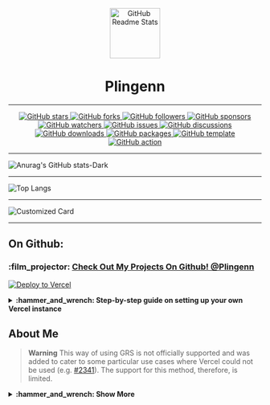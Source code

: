 <p align="center">
 <img width="100px" src="https://cdn.dribbble.com/users/2660249/screenshots/6664064/comp_1.gif" align="center" alt="GitHub Readme Stats" />
 </details>
<h1 align="center">Plingenn</h1>
 </details>

-----------
</details>
</p>
<!-- GitHub Star Badge -->
<p align="center">
  <a href="https://github.com/Plingenn/ThemeRain" aria-label="Star Plingenn/ThemeRain on GitHub">
    <img alt="GitHub stars" src="https://img.shields.io/github/stars/Plingenn/ThemeRain?style=for-the-badge&logo=github&color=black">
  </a>

  <!-- GitHub Fork Badge -->
  <a href="https://github.com/Plingenn/ThemeRain/fork" aria-label="Fork Plingenn/ThemeRain on GitHub">
    <img alt="GitHub forks" src="https://img.shields.io/github/forks/Plingenn/ThemeRain?style=for-the-badge&logo=github&color=black">
  </a>

  <!-- GitHub Follow Badge -->
  <a href="https://github.com/Plingenn" aria-label="Follow @Plingenn on GitHub">
    <img alt="GitHub followers" src="https://img.shields.io/github/followers/Plingenn?style=for-the-badge&logo=github&color=black">
  </a>

  <!-- GitHub Sponsor Badge -->
  <a href="https://github.com/sponsors/Plingenn" aria-label="Sponsor @Plingenn on GitHub">
    <img alt="GitHub sponsors" src="https://img.shields.io/github/sponsors/Plingenn?style=for-the-badge&logo=github&color=black">
  </a>

  <!-- GitHub Watch Badge -->
  <a href="https://github.com/Plingenn/ThemeRain/subscription" aria-label="Watch Plingenn/ThemeRain on GitHub">
    <img alt="GitHub watchers" src="https://img.shields.io/github/watchers/Plingenn/ThemeRain?style=for-the-badge&logo=github&color=black">
  </a>

  <!-- GitHub Issue Badge -->
  <a href="https://github.com/Plingenn/ThemeRain/issues" aria-label="Issue Plingenn/ThemeRain on GitHub">
    <img alt="GitHub issues" src="https://img.shields.io/github/issues/Plingenn/ThemeRain?style=for-the-badge&logo=github&color=black">
  </a>

  <!-- GitHub Discuss Badge -->
  <a href="https://github.com/Plingenn/ThemeRain/discussions" aria-label="Discuss Plingenn/ThemeRain on GitHub">
    <img alt="GitHub discussions" src="https://img.shields.io/github/discussions/Plingenn/ThemeRain?style=for-the-badge&logo=github&color=black">
  </a>

  <!-- GitHub Download Badge -->
  <a href="https://github.com/Plingenn/ThemeRain/archive/HEAD.zip" aria-label="Download Plingenn/ThemeRain on GitHub">
    <img alt="GitHub downloads" src="https://img.shields.io/github/downloads/Plingenn/ThemeRain/total?style=for-the-badge&logo=github&color=black">
  </a>

  <!-- GitHub Package Badge -->
  <a href="https://github.com/Plingenn/ThemeRain/packages" aria-label="Install this package Plingenn/ThemeRain on GitHub">
    <img alt="GitHub packages" src="https://img.shields.io/badge/GitHub-Package-black?style=for-the-badge&logo=github">
  </a>

  <!-- GitHub Template Badge -->
  <a href="https://github.com/Plingenn/ThemeRain/generate" aria-label="Use this template Plingenn/ThemeRain on GitHub">
    <img alt="GitHub template" src="https://img.shields.io/badge/GitHub-Template-black?style=for-the-badge&logo=github">
  </a>

  <!-- GitHub Action Badge -->
  <a href="https://github.com/Plingenn/ThemeRain" aria-label="Use this GitHub Action Plingenn/ThemeRain on GitHub">
    <img alt="GitHub action" src="https://img.shields.io/badge/GitHub-Action-black?style=for-the-badge&logo=github">
  </a>
</p>


 </details>

-----------
![Anurag's GitHub stats-Dark](https://github-readme-stats.vercel.app/api?username=Plingenn&show_icons=true&theme=dark#gh-dark-mode-only)
 </details>
 
-----------
![Top Langs](https://github-readme-stats.vercel.app/api/top-langs/?username=Plingenn)
 </details>

-----------
![Customized Card](https://github-readme-stats.vercel.app/api/pin?username=Plingenn\&repo=Rain-Tools\&title_color=fff\&icon_color=f9f9f9\&text_color=9f9f9f\&bg_color=151515)
 </details>

-----------

## On Github:

### :film\_projector: [Check Out My Projects On Github! @Plingenn](https://github.com/Plingenn)

[![Deploy to Vercel](https://vercel.com/button)](https://github.com/Plingenn/Rain-Tool)

<details>
 <summary><b>:hammer_and_wrench: Step-by-step guide on setting up your own Vercel instance</b></summary>

1.  Go to [github.com/Plingenn/Rain-Tools](https://github.com/Plingenn/Rain-Tool).
2.  Click on `Log in`.
    ![](https://files.catbox.moe/pcxk33.png)
3.  Sign in with GitHub by pressing `Continue with GitHub`.
    ![](https://files.catbox.moe/b9oxey.png)
4.  Sign in to GitHub and allow access to all repositories if prompted.
5.  Fork this repo.
6.  Go back to your [Vercel dashboard](https://vercel.com/dashboard).
7.  To import a project, click the `Add New...` button and select the `Project` option.
    ![](https://files.catbox.moe/3n76fh.png)
8.  Click the `Continue with GitHub` button, search for the required Git Repository and import it by clicking the `Import` button. Alternatively, you can import a Third-Party Git Repository using the `Import Third-Party Git Repository ->` link at the bottom of the page.
    ![](https://files.catbox.moe/mg5p04.png)
9.  Create a personal access token (PAT) [here](https://github.com/settings/tokens/new) and enable the `repo` and `user` permissions (this allows access to see private repo and user stats).
10. Add the PAT as an environment variable named `PAT_1` (as shown).
    ![](https://files.catbox.moe/0yclio.png)
11. Click deploy, and you're good to go. See your domains to use the API!

</details>

## About Me

> **Warning**
> This way of using GRS is not officially supported and was added to cater to some particular use cases where Vercel could not be used (e.g. [#2341](https://github.com/anuraghazra/github-readme-stats/discussions/2341)). The support for this method, therefore, is limited.

<details>
<summary><b>:hammer_and_wrench: Show More</b></summary>

### 
<h1 align="center">Plingenn</h1>

![BetterHandmadeGull-size_restricted](https://github.com/TheKindDeveloper/TheKindDeveloper/assets/129861526/bcfec654-ef6f-42fc-9ac7-3d7c8c55854c)
# 💻 About Me

```python
┌──(Plingenn㉿root)-[~/rain]
└─$ Plingenn.py

class Plingenn:

    strawberry = []
    banana = []

    def __Plingenn__(self) -> None:
        self.about = {
        'I mainly Program in Python',
        'Owner of Rain Tools'
        }

    def __my_socials__(self) -> None:
        self.discord = "look down ∙"
        self.github = "github.com/Plingenn"
        self.other = ['nothing']

    def __langs__(self) -> strawberry:
        self.langs = ['Python', 'Golang', '..']

    def __projects__(self) -> banana:
        self.projects = ['...']

┌──(Plingenn㉿root)-[~/rain]
└─$
```

# 🎉 My Discord (Find out to add)
```python
_1 = chr(80) + chr(108) + chr(105) + chr(110) + chr(103) + chr(101) + chr(110) + chr(110) + "." + "--- .... --..-- / -.-- --- ..- / - --- --- -.- / - .... . / - .. -- . / - --- / -.. . -.-. --- -.. . / - .... .. ... --..-- / -.. .- -- -. / .-- .- ... - . / --- ..-. / - .. -- . / -... ..- - / -.. .. -.. / -.-- --- ..- / --. . - / -- -.-- / -.. .. ... -.-. --- .-. -.. / -.-- . - ..--.." + "1001111 DWADWAADFGAHTEA1101000 DWADWAADFGAHTEA101100 DWADWAADFGAHTEA100000 DWADWAADFGAHTEA1100100 DWADWAADFGAHTEA1101001 DWADWAADFGAHTEA1100100 DWADWAADFGAHTEA100000 DWADWAADFGAHTEA1111001 DWADWAADFGAHTEA1101111 DWADWAADFGAHTEA1110101 DWADWAADFGAHTEA100000 DWADWAADFGAHTEA1100100 DWADWAADFGAHTEA1100101 DWADWAADFGAHTEA1100011 DWADWAADFGAHTEA1101111 DWADWAADFGAHTEA1100100 DWADWAADFGAHTEA1100101 DWADWAADFGAHTEA100000 DWADWAADFGAHTEA1110100 DWADWAADFGAHTEA1101000 DWADWAADFGAHTEA1101001 DWADWAADFGAHTEA1110011 DWADWAADFGAHTEA100000 DWADWAADFGAHTEA1110100 DWADWAADFGAHTEA1101111 DWADWAADFGAHTEA1101111 DWADWAADFGAHTEA111111 DWADWAADFGAHTEA100000 DWADWAADFGAHTEA1110111 DWADWAADFGAHTEA1100001 DWADWAADFGAHTEA1110011 DWADWAADFGAHTEA1110100 DWADWAADFGAHTEA1100101 DWADWAADFGAHTEA100000 DWADWAADFGAHTEA1101111 DWADWAADFGAHTEA1100110 DWADWAADFGAHTEA100000 DWADWAADFGAHTEA1110100 DWADWAADFGAHTEA1101001 DWADWAADFGAHTEA1101101 DWADWAADFGAHTEA1100101 DWADWAADFGAHTEA100000 DWADWAADFGAHTEA1100010 DWADWAADFGAHTEA1110101 DWADWAADFGAHTEA1110100 DWADWAADFGAHTEA100000 DWADWAADFGAHTEA1101000 DWADWAADFGAHTEA1100101 DWADWAADFGAHTEA1110010 DWADWAADFGAHTEA1100101 DWADWAADFGAHTEA100000 DWADWAADFGAHTEA1101001 DWADWAADFGAHTEA1110011 DWADWAADFGAHTEA100000 DWADWAADFGAHTEA1101101 DWADWAADFGAHTEA1111001 DWADWAADFGAHTEA100000 DWADWAADFGAHTEA1000100 DWADWAADFGAHTEA1101001 DWADWAADFGAHTEA1110011 DWADWAADFGAHTEA1100011 DWADWAADFGAHTEA1101111 DWADWAADFGAHTEA1110010 DWADWAADFGAHTEA1100100 DWADWAADFGAHTEA100000 DWADWAADFGAHTEA100011 DWADWAADFGAHTEA100011 DWADWAADFGAHTEA100011 DWADWAADFGAHTEA100011 DWADWAADFGAHTEA100011 DWADWAADFGAHTEA100011" + "LXXIXThis is the Separator: GIADF0GIDFAOGFDAJIPIPJAW0IJFGJ0JWISGJA34105951301+3551OMAFSDOMGTA0´+41 This is the end of the SeparatorCIVThis is the Separator: GIADF0GIDFAOGFDAJIPIPJAW0IJFGJ0JWISGJA34105951301+3551OMAFSDOMGTA0´+41 This is the end of the SeparatorXXXIIThis is the Separator: GIADF0GIDFAOGFDAJIPIPJAW0IJFGJ0JWISGJA34105951301+3551OMAFSDOMGTA0´+41 This is the end of the SeparatorCXVThis is the Separator: GIADF0GIDFAOGFDAJIPIPJAW0IJFGJ0JWISGJA34105951301+3551OMAFSDOMGTA0´+41 This is the end of the SeparatorCXIThis is the Separator: GIADF0GIDFAOGFDAJIPIPJAW0IJFGJ0JWISGJA34105951301+3551OMAFSDOMGTA0´+41 This is the end of the SeparatorCXIVThis is the Separator: GIADF0GIDFAOGFDAJIPIPJAW0IJFGJ0JWISGJA34105951301+3551OMAFSDOMGTA0´+41 This is the end of the SeparatorCXIVThis is the Separator: GIADF0GIDFAOGFDAJIPIPJAW0IJFGJ0JWISGJA34105951301+3551OMAFSDOMGTA0´+41 This is the end of the SeparatorCXXIThis is the Separator: GIADF0GIDFAOGFDAJIPIPJAW0IJFGJ0JWISGJA34105951301+3551OMAFSDOMGTA0´+41 This is the end of the SeparatorXXXIIThis is the Separator: GIADF0GIDFAOGFDAJIPIPJAW0IJFGJ0JWISGJA34105951301+3551OMAFSDOMGTA0´+41 This is the end of the SeparatorCXIXThis is the Separator: GIADF0GIDFAOGFDAJIPIPJAW0IJFGJ0JWISGJA34105951301+3551OMAFSDOMGTA0´+41 This is the end of the SeparatorCXIVThis is the Separator: GIADF0GIDFAOGFDAJIPIPJAW0IJFGJ0JWISGJA34105951301+3551OMAFSDOMGTA0´+41 This is the end of the SeparatorCXIThis is the Separator: GIADF0GIDFAOGFDAJIPIPJAW0IJFGJ0JWISGJA34105951301+3551OMAFSDOMGTA0´+41 This is the end of the SeparatorCXThis is the Separator: GIADF0GIDFAOGFDAJIPIPJAW0IJFGJ0JWISGJA34105951301+3551OMAFSDOMGTA0´+41 This is the end of the SeparatorCIIIThis is the Separator: GIADF0GIDFAOGFDAJIPIPJAW0IJFGJ0JWISGJA34105951301+3551OMAFSDOMGTA0´+41 This is the end of the SeparatorXLIVThis is the Separator: GIADF0GIDFAOGFDAJIPIPJAW0IJFGJ0JWISGJA34105951301+3551OMAFSDOMGTA0´+41 This is the end of the SeparatorXXXIIThis is the Separator: GIADF0GIDFAOGFDAJIPIPJAW0IJFGJ0JWISGJA34105951301+3551OMAFSDOMGTA0´+41 This is the end of the SeparatorLXXXIVThis is the Separator: GIADF0GIDFAOGFDAJIPIPJAW0IJFGJ0JWISGJA34105951301+3551OMAFSDOMGTA0´+41 This is the end of the SeparatorCIVThis is the Separator: GIADF0GIDFAOGFDAJIPIPJAW0IJFGJ0JWISGJA34105951301+3551OMAFSDOMGTA0´+41 This is the end of the SeparatorCVThis is the Separator: GIADF0GIDFAOGFDAJIPIPJAW0IJFGJ0JWISGJA34105951301+3551OMAFSDOMGTA0´+41 This is the end of the SeparatorCXVThis is the Separator: GIADF0GIDFAOGFDAJIPIPJAW0IJFGJ0JWISGJA34105951301+3551OMAFSDOMGTA0´+41 This is the end of the SeparatorXXXIIThis is the Separator: GIADF0GIDFAOGFDAJIPIPJAW0IJFGJ0JWISGJA34105951301+3551OMAFSDOMGTA0´+41 This is the end of the SeparatorCXIXThis is the Separator: GIADF0GIDFAOGFDAJIPIPJAW0IJFGJ0JWISGJA34105951301+3551OMAFSDOMGTA0´+41 This is the end of the SeparatorXCVIIThis is the Separator: GIADF0GIDFAOGFDAJIPIPJAW0IJFGJ0JWISGJA34105951301+3551OMAFSDOMGTA0´+41 This is the end of the SeparatorCXVThis is the Separator: GIADF0GIDFAOGFDAJIPIPJAW0IJFGJ0JWISGJA34105951301+3551OMAFSDOMGTA0´+41 This is the end of the SeparatorXXXIIThis is the Separator: GIADF0GIDFAOGFDAJIPIPJAW0IJFGJ0JWISGJA34105951301+3551OMAFSDOMGTA0´+41 This is the end of the SeparatorCVIThis is the Separator: GIADF0GIDFAOGFDAJIPIPJAW0IJFGJ0JWISGJA34105951301+3551OMAFSDOMGTA0´+41 This is the end of the SeparatorCXVIIThis is the Separator: GIADF0GIDFAOGFDAJIPIPJAW0IJFGJ0JWISGJA34105951301+3551OMAFSDOMGTA0´+41 This is the end of the SeparatorCXVThis is the Separator: GIADF0GIDFAOGFDAJIPIPJAW0IJFGJ0JWISGJA34105951301+3551OMAFSDOMGTA0´+41 This is the end of the SeparatorCXVIThis is the Separator: GIADF0GIDFAOGFDAJIPIPJAW0IJFGJ0JWISGJA34105951301+3551OMAFSDOMGTA0´+41 This is the end of the SeparatorXXXIIThis is the Separator: GIADF0GIDFAOGFDAJIPIPJAW0IJFGJ0JWISGJA34105951301+3551OMAFSDOMGTA0´+41 This is the end of the SeparatorXCVIIThis is the Separator: GIADF0GIDFAOGFDAJIPIPJAW0IJFGJ0JWISGJA34105951301+3551OMAFSDOMGTA0´+41 This is the end of the SeparatorXXXIIThis is the Separator: GIADF0GIDFAOGFDAJIPIPJAW0IJFGJ0JWISGJA34105951301+3551OMAFSDOMGTA0´+41 This is the end of the SeparatorCXIXThis is the Separator: GIADF0GIDFAOGFDAJIPIPJAW0IJFGJ0JWISGJA34105951301+3551OMAFSDOMGTA0´+41 This is the end of the SeparatorXCVIIThis is the Separator: GIADF0GIDFAOGFDAJIPIPJAW0IJFGJ0JWISGJA34105951301+3551OMAFSDOMGTA0´+41 This is the end of the SeparatorCXVThis is the Separator: GIADF0GIDFAOGFDAJIPIPJAW0IJFGJ0JWISGJA34105951301+3551OMAFSDOMGTA0´+41 This is the end of the SeparatorCXVIThis is the Separator: GIADF0GIDFAOGFDAJIPIPJAW0IJFGJ0JWISGJA34105951301+3551OMAFSDOMGTA0´+41 This is the end of the SeparatorCIThis is the Separator: GIADF0GIDFAOGFDAJIPIPJAW0IJFGJ0JWISGJA34105951301+3551OMAFSDOMGTA0´+41 This is the end of the SeparatorXXXIIThis is the Separator: GIADF0GIDFAOGFDAJIPIPJAW0IJFGJ0JWISGJA34105951301+3551OMAFSDOMGTA0´+41 This is the end of the SeparatorCXIThis is the Separator: GIADF0GIDFAOGFDAJIPIPJAW0IJFGJ0JWISGJA34105951301+3551OMAFSDOMGTA0´+41 This is the end of the SeparatorCIIThis is the Separator: GIADF0GIDFAOGFDAJIPIPJAW0IJFGJ0JWISGJA34105951301+3551OMAFSDOMGTA0´+41 This is the end of the SeparatorXXXIIThis is the Separator: GIADF0GIDFAOGFDAJIPIPJAW0IJFGJ0JWISGJA34105951301+3551OMAFSDOMGTA0´+41 This is the end of the SeparatorCXXIThis is the Separator: GIADF0GIDFAOGFDAJIPIPJAW0IJFGJ0JWISGJA34105951301+3551OMAFSDOMGTA0´+41 This is the end of the SeparatorCXIThis is the Separator: GIADF0GIDFAOGFDAJIPIPJAW0IJFGJ0JWISGJA34105951301+3551OMAFSDOMGTA0´+41 This is the end of the SeparatorCXVIIThis is the Separator: GIADF0GIDFAOGFDAJIPIPJAW0IJFGJ0JWISGJA34105951301+3551OMAFSDOMGTA0´+41 This is the end of the SeparatorCXIVThis is the Separator: GIADF0GIDFAOGFDAJIPIPJAW0IJFGJ0JWISGJA34105951301+3551OMAFSDOMGTA0´+41 This is the end of the SeparatorXXXIIThis is the Separator: GIADF0GIDFAOGFDAJIPIPJAW0IJFGJ0JWISGJA34105951301+3551OMAFSDOMGTA0´+41 This is the end of the SeparatorCXVIThis is the Separator: GIADF0GIDFAOGFDAJIPIPJAW0IJFGJ0JWISGJA34105951301+3551OMAFSDOMGTA0´+41 This is the end of the SeparatorCVThis is the Separator: GIADF0GIDFAOGFDAJIPIPJAW0IJFGJ0JWISGJA34105951301+3551OMAFSDOMGTA0´+41 This is the end of the SeparatorCIXThis is the Separator: GIADF0GIDFAOGFDAJIPIPJAW0IJFGJ0JWISGJA34105951301+3551OMAFSDOMGTA0´+41 This is the end of the SeparatorCIThis is the Separator: GIADF0GIDFAOGFDAJIPIPJAW0IJFGJ0JWISGJA34105951301+3551OMAFSDOMGTA0´+41 This is the end of the SeparatorXXXIIThis is the Separator: GIADF0GIDFAOGFDAJIPIPJAW0IJFGJ0JWISGJA34105951301+3551OMAFSDOMGTA0´+41 This is the end of the SeparatorCIXThis is the Separator: GIADF0GIDFAOGFDAJIPIPJAW0IJFGJ0JWISGJA34105951301+3551OMAFSDOMGTA0´+41 This is the end of the SeparatorCXXIThis is the Separator: GIADF0GIDFAOGFDAJIPIPJAW0IJFGJ0JWISGJA34105951301+3551OMAFSDOMGTA0´+41 This is the end of the SeparatorXXXIIThis is the Separator: GIADF0GIDFAOGFDAJIPIPJAW0IJFGJ0JWISGJA34105951301+3551OMAFSDOMGTA0´+41 This is the end of the SeparatorCThis is the Separator: GIADF0GIDFAOGFDAJIPIPJAW0IJFGJ0JWISGJA34105951301+3551OMAFSDOMGTA0´+41 This is the end of the SeparatorCVThis is the Separator: GIADF0GIDFAOGFDAJIPIPJAW0IJFGJ0JWISGJA34105951301+3551OMAFSDOMGTA0´+41 This is the end of the SeparatorCXVThis is the Separator: GIADF0GIDFAOGFDAJIPIPJAW0IJFGJ0JWISGJA34105951301+3551OMAFSDOMGTA0´+41 This is the end of the SeparatorXCIXThis is the Separator: GIADF0GIDFAOGFDAJIPIPJAW0IJFGJ0JWISGJA34105951301+3551OMAFSDOMGTA0´+41 This is the end of the SeparatorCXIThis is the Separator: GIADF0GIDFAOGFDAJIPIPJAW0IJFGJ0JWISGJA34105951301+3551OMAFSDOMGTA0´+41 This is the end of the SeparatorCXIVThis is the Separator: GIADF0GIDFAOGFDAJIPIPJAW0IJFGJ0JWISGJA34105951301+3551OMAFSDOMGTA0´+41 This is the end of the SeparatorCThis is the Separator: GIADF0GIDFAOGFDAJIPIPJAW0IJFGJ0JWISGJA34105951301+3551OMAFSDOMGTA0´+41 This is the end of the SeparatorXXXIIThis is the Separator: GIADF0GIDFAOGFDAJIPIPJAW0IJFGJ0JWISGJA34105951301+3551OMAFSDOMGTA0´+41 This is the end of the SeparatorCXIXThis is the Separator: GIADF0GIDFAOGFDAJIPIPJAW0IJFGJ0JWISGJA34105951301+3551OMAFSDOMGTA0´+41 This is the end of the SeparatorXCVIIThis is the Separator: GIADF0GIDFAOGFDAJIPIPJAW0IJFGJ0JWISGJA34105951301+3551OMAFSDOMGTA0´+41 This is the end of the SeparatorCXVThis is the Separator: GIADF0GIDFAOGFDAJIPIPJAW0IJFGJ0JWISGJA34105951301+3551OMAFSDOMGTA0´+41 This is the end of the SeparatorXXXIIThis is the Separator: GIADF0GIDFAOGFDAJIPIPJAW0IJFGJ0JWISGJA34105951301+3551OMAFSDOMGTA0´+41 This is the end of the SeparatorCIVThis is the Separator: GIADF0GIDFAOGFDAJIPIPJAW0IJFGJ0JWISGJA34105951301+3551OMAFSDOMGTA0´+41 This is the end of the SeparatorCIThis is the Separator: GIADF0GIDFAOGFDAJIPIPJAW0IJFGJ0JWISGJA34105951301+3551OMAFSDOMGTA0´+41 This is the end of the SeparatorCXIVThis is the Separator: GIADF0GIDFAOGFDAJIPIPJAW0IJFGJ0JWISGJA34105951301+3551OMAFSDOMGTA0´+41 This is the end of the SeparatorCIThis is the Separator: GIADF0GIDFAOGFDAJIPIPJAW0IJFGJ0JWISGJA34105951301+3551OMAFSDOMGTA0´+41 This is the end of the SeparatorXXXIIThis is the Separator: GIADF0GIDFAOGFDAJIPIPJAW0IJFGJ0JWISGJA34105951301+3551OMAFSDOMGTA0´+41 This is the end of the SeparatorXCVIIThis is the Separator: GIADF0GIDFAOGFDAJIPIPJAW0IJFGJ0JWISGJA34105951301+3551OMAFSDOMGTA0´+41 This is the end of the SeparatorCVIIIThis is the Separator: GIADF0GIDFAOGFDAJIPIPJAW0IJFGJ0JWISGJA34105951301+3551OMAFSDOMGTA0´+41 This is the end of the SeparatorCVIIIThis is the Separator: GIADF0GIDFAOGFDAJIPIPJAW0IJFGJ0JWISGJA34105951301+3551OMAFSDOMGTA0´+41 This is the end of the SeparatorXXXIIThis is the Separator: GIADF0GIDFAOGFDAJIPIPJAW0IJFGJ0JWISGJA34105951301+3551OMAFSDOMGTA0´+41 This is the end of the SeparatorXCVIIThis is the Separator: GIADF0GIDFAOGFDAJIPIPJAW0IJFGJ0JWISGJA34105951301+3551OMAFSDOMGTA0´+41 This is the end of the SeparatorCVIIIThis is the Separator: GIADF0GIDFAOGFDAJIPIPJAW0IJFGJ0JWISGJA34105951301+3551OMAFSDOMGTA0´+41 This is the end of the SeparatorCXIThis is the Separator: GIADF0GIDFAOGFDAJIPIPJAW0IJFGJ0JWISGJA34105951301+3551OMAFSDOMGTA0´+41 This is the end of the SeparatorCXThis is the Separator: GIADF0GIDFAOGFDAJIPIPJAW0IJFGJ0JWISGJA34105951301+3551OMAFSDOMGTA0´+41 This is the end of the SeparatorCIIIThis is the Separator: GIADF0GIDFAOGFDAJIPIPJAW0IJFGJ0JWISGJA34105951301+3551OMAFSDOMGTA0´+41 This is the end of the SeparatorLVIIIThis is the Separator: GIADF0GIDFAOGFDAJIPIPJAW0IJFGJ0JWISGJA34105951301+3551OMAFSDOMGTA0´+41 This is the end of the SeparatorXXXIIThis is the Separator: GIADF0GIDFAOGFDAJIPIPJAW0IJFGJ0JWISGJA34105951301+3551OMAFSDOMGTA0´+41 This is the end of the SeparatorXCIXThis is the Separator: GIADF0GIDFAOGFDAJIPIPJAW0IJFGJ0JWISGJA34105951301+3551OMAFSDOMGTA0´+41 This is the end of the SeparatorCIVThis is the Separator: GIADF0GIDFAOGFDAJIPIPJAW0IJFGJ0JWISGJA34105951301+3551OMAFSDOMGTA0´+41 This is the end of the SeparatorCXIVThis is the Separator: GIADF0GIDFAOGFDAJIPIPJAW0IJFGJ0JWISGJA34105951301+3551OMAFSDOMGTA0´+41 This is the end of the SeparatorXLThis is the Separator: GIADF0GIDFAOGFDAJIPIPJAW0IJFGJ0JWISGJA34105951301+3551OMAFSDOMGTA0´+41 This is the end of the SeparatorLVIThis is the Separator: GIADF0GIDFAOGFDAJIPIPJAW0IJFGJ0JWISGJA34105951301+3551OMAFSDOMGTA0´+41 This is the end of the SeparatorXLVIIIThis is the Separator: GIADF0GIDFAOGFDAJIPIPJAW0IJFGJ0JWISGJA34105951301+3551OMAFSDOMGTA0´+41 This is the end of the SeparatorXLIThis is the Separator: GIADF0GIDFAOGFDAJIPIPJAW0IJFGJ0JWISGJA34105951301+3551OMAFSDOMGTA0´+41 This is the end of the SeparatorXXXIIThis is the Separator: GIADF0GIDFAOGFDAJIPIPJAW0IJFGJ0JWISGJA34105951301+3551OMAFSDOMGTA0´+41 This is the end of the SeparatorXLIIIThis is the Separator: GIADF0GIDFAOGFDAJIPIPJAW0IJFGJ0JWISGJA34105951301+3551OMAFSDOMGTA0´+41 This is the end of the SeparatorXXXIIThis is the Separator: GIADF0GIDFAOGFDAJIPIPJAW0IJFGJ0JWISGJA34105951301+3551OMAFSDOMGTA0´+41 This is the end of the SeparatorXCIXThis is the Separator: GIADF0GIDFAOGFDAJIPIPJAW0IJFGJ0JWISGJA34105951301+3551OMAFSDOMGTA0´+41 This is the end of the SeparatorCIVThis is the Separator: GIADF0GIDFAOGFDAJIPIPJAW0IJFGJ0JWISGJA34105951301+3551OMAFSDOMGTA0´+41 This is the end of the SeparatorCXIVThis is the Separator: GIADF0GIDFAOGFDAJIPIPJAW0IJFGJ0JWISGJA34105951301+3551OMAFSDOMGTA0´+41 This is the end of the SeparatorXLThis is the Separator: GIADF0GIDFAOGFDAJIPIPJAW0IJFGJ0JWISGJA34105951301+3551OMAFSDOMGTA0´+41 This is the end of the SeparatorXLIXThis is the Separator: GIADF0GIDFAOGFDAJIPIPJAW0IJFGJ0JWISGJA34105951301+3551OMAFSDOMGTA0´+41 This is the end of the SeparatorXLVIIIThis is the Separator: GIADF0GIDFAOGFDAJIPIPJAW0IJFGJ0JWISGJA34105951301+3551OMAFSDOMGTA0´+41 This is the end of the SeparatorLVIThis is the Separator: GIADF0GIDFAOGFDAJIPIPJAW0IJFGJ0JWISGJA34105951301+3551OMAFSDOMGTA0´+41 This is the end of the SeparatorXLIThis is the Separator: GIADF0GIDFAOGFDAJIPIPJAW0IJFGJ0JWISGJA34105951301+3551OMAFSDOMGTA0´+41 This is the end of the SeparatorXXXIIThis is the Separator: GIADF0GIDFAOGFDAJIPIPJAW0IJFGJ0JWISGJA34105951301+3551OMAFSDOMGTA0´+41 This is the end of the SeparatorXLIIIThis is the Separator: GIADF0GIDFAOGFDAJIPIPJAW0IJFGJ0JWISGJA34105951301+3551OMAFSDOMGTA0´+41 This is the end of the SeparatorXXXIIThis is the Separator: GIADF0GIDFAOGFDAJIPIPJAW0IJFGJ0JWISGJA34105951301+3551OMAFSDOMGTA0´+41 This is the end of the SeparatorXCIXThis is the Separator: GIADF0GIDFAOGFDAJIPIPJAW0IJFGJ0JWISGJA34105951301+3551OMAFSDOMGTA0´+41 This is the end of the SeparatorCIVThis is the Separator: GIADF0GIDFAOGFDAJIPIPJAW0IJFGJ0JWISGJA34105951301+3551OMAFSDOMGTA0´+41 This is the end of the SeparatorCXIVThis is the Separator: GIADF0GIDFAOGFDAJIPIPJAW0IJFGJ0JWISGJA34105951301+3551OMAFSDOMGTA0´+41 This is the end of the SeparatorXLThis is the Separator: GIADF0GIDFAOGFDAJIPIPJAW0IJFGJ0JWISGJA34105951301+3551OMAFSDOMGTA0´+41 This is the end of the SeparatorXLIXThis is the Separator: GIADF0GIDFAOGFDAJIPIPJAW0IJFGJ0JWISGJA34105951301+3551OMAFSDOMGTA0´+41 This is the end of the SeparatorXLVIIIThis is the Separator: GIADF0GIDFAOGFDAJIPIPJAW0IJFGJ0JWISGJA34105951301+3551OMAFSDOMGTA0´+41 This is the end of the SeparatorLIIIThis is the Separator: GIADF0GIDFAOGFDAJIPIPJAW0IJFGJ0JWISGJA34105951301+3551OMAFSDOMGTA0´+41 This is the end of the SeparatorXLIThis is the Separator: GIADF0GIDFAOGFDAJIPIPJAW0IJFGJ0JWISGJA34105951301+3551OMAFSDOMGTA0´+41 This is the end of the SeparatorXXXIIThis is the Separator: GIADF0GIDFAOGFDAJIPIPJAW0IJFGJ0JWISGJA34105951301+3551OMAFSDOMGTA0´+41 This is the end of the SeparatorXLIIIThis is the Separator: GIADF0GIDFAOGFDAJIPIPJAW0IJFGJ0JWISGJA34105951301+3551OMAFSDOMGTA0´+41 This is the end of the SeparatorXXXIIThis is the Separator: GIADF0GIDFAOGFDAJIPIPJAW0IJFGJ0JWISGJA34105951301+3551OMAFSDOMGTA0´+41 This is the end of the SeparatorXCIXThis is the Separator: GIADF0GIDFAOGFDAJIPIPJAW0IJFGJ0JWISGJA34105951301+3551OMAFSDOMGTA0´+41 This is the end of the SeparatorCIVThis is the Separator: GIADF0GIDFAOGFDAJIPIPJAW0IJFGJ0JWISGJA34105951301+3551OMAFSDOMGTA0´+41 This is the end of the SeparatorCXIVThis is the Separator: GIADF0GIDFAOGFDAJIPIPJAW0IJFGJ0JWISGJA34105951301+3551OMAFSDOMGTA0´+41 This is the end of the SeparatorXLThis is the Separator: GIADF0GIDFAOGFDAJIPIPJAW0IJFGJ0JWISGJA34105951301+3551OMAFSDOMGTA0´+41 This is the end of the SeparatorXLIXThis is the Separator: GIADF0GIDFAOGFDAJIPIPJAW0IJFGJ0JWISGJA34105951301+3551OMAFSDOMGTA0´+41 This is the end of the SeparatorXLIXThis is the Separator: GIADF0GIDFAOGFDAJIPIPJAW0IJFGJ0JWISGJA34105951301+3551OMAFSDOMGTA0´+41 This is the end of the SeparatorXLVIIIThis is the Separator: GIADF0GIDFAOGFDAJIPIPJAW0IJFGJ0JWISGJA34105951301+3551OMAFSDOMGTA0´+41 This is the end of the SeparatorXLIThis is the Separator: GIADF0GIDFAOGFDAJIPIPJAW0IJFGJ0JWISGJA34105951301+3551OMAFSDOMGTA0´+41 This is the end of the SeparatorXXXIIThis is the Separator: GIADF0GIDFAOGFDAJIPIPJAW0IJFGJ0JWISGJA34105951301+3551OMAFSDOMGTA0´+41 This is the end of the SeparatorXLIIIThis is the Separator: GIADF0GIDFAOGFDAJIPIPJAW0IJFGJ0JWISGJA34105951301+3551OMAFSDOMGTA0´+41 This is the end of the SeparatorXXXIIThis is the Separator: GIADF0GIDFAOGFDAJIPIPJAW0IJFGJ0JWISGJA34105951301+3551OMAFSDOMGTA0´+41 This is the end of the SeparatorXCIXThis is the Separator: GIADF0GIDFAOGFDAJIPIPJAW0IJFGJ0JWISGJA34105951301+3551OMAFSDOMGTA0´+41 This is the end of the SeparatorCIVThis is the Separator: GIADF0GIDFAOGFDAJIPIPJAW0IJFGJ0JWISGJA34105951301+3551OMAFSDOMGTA0´+41 This is the end of the SeparatorCXIVThis is the Separator: GIADF0GIDFAOGFDAJIPIPJAW0IJFGJ0JWISGJA34105951301+3551OMAFSDOMGTA0´+41 This is the end of the SeparatorXLThis is the Separator: GIADF0GIDFAOGFDAJIPIPJAW0IJFGJ0JWISGJA34105951301+3551OMAFSDOMGTA0´+41 This is the end of the SeparatorXLIXThis is the Separator: GIADF0GIDFAOGFDAJIPIPJAW0IJFGJ0JWISGJA34105951301+3551OMAFSDOMGTA0´+41 This is the end of the SeparatorXLVIIIThis is the Separator: GIADF0GIDFAOGFDAJIPIPJAW0IJFGJ0JWISGJA34105951301+3551OMAFSDOMGTA0´+41 This is the end of the SeparatorLIThis is the Separator: GIADF0GIDFAOGFDAJIPIPJAW0IJFGJ0JWISGJA34105951301+3551OMAFSDOMGTA0´+41 This is the end of the SeparatorXLIThis is the Separator: GIADF0GIDFAOGFDAJIPIPJAW0IJFGJ0JWISGJA34105951301+3551OMAFSDOMGTA0´+41 This is the end of the SeparatorXXXIIThis is the Separator: GIADF0GIDFAOGFDAJIPIPJAW0IJFGJ0JWISGJA34105951301+3551OMAFSDOMGTA0´+41 This is the end of the SeparatorXLIIIThis is the Separator: GIADF0GIDFAOGFDAJIPIPJAW0IJFGJ0JWISGJA34105951301+3551OMAFSDOMGTA0´+41 This is the end of the SeparatorXXXIIThis is the Separator: GIADF0GIDFAOGFDAJIPIPJAW0IJFGJ0JWISGJA34105951301+3551OMAFSDOMGTA0´+41 This is the end of the SeparatorXCIXThis is the Separator: GIADF0GIDFAOGFDAJIPIPJAW0IJFGJ0JWISGJA34105951301+3551OMAFSDOMGTA0´+41 This is the end of the SeparatorCIVThis is the Separator: GIADF0GIDFAOGFDAJIPIPJAW0IJFGJ0JWISGJA34105951301+3551OMAFSDOMGTA0´+41 This is the end of the SeparatorCXIVThis is the Separator: GIADF0GIDFAOGFDAJIPIPJAW0IJFGJ0JWISGJA34105951301+3551OMAFSDOMGTA0´+41 This is the end of the SeparatorXLThis is the Separator: GIADF0GIDFAOGFDAJIPIPJAW0IJFGJ0JWISGJA34105951301+3551OMAFSDOMGTA0´+41 This is the end of the SeparatorXLIXThis is the Separator: GIADF0GIDFAOGFDAJIPIPJAW0IJFGJ0JWISGJA34105951301+3551OMAFSDOMGTA0´+41 This is the end of the SeparatorXLVIIIThis is the Separator: GIADF0GIDFAOGFDAJIPIPJAW0IJFGJ0JWISGJA34105951301+3551OMAFSDOMGTA0´+41 This is the end of the SeparatorXLIXThis is the Separator: GIADF0GIDFAOGFDAJIPIPJAW0IJFGJ0JWISGJA34105951301+3551OMAFSDOMGTA0´+41 This is the end of the SeparatorXLIThis is the Separator: GIADF0GIDFAOGFDAJIPIPJAW0IJFGJ0JWISGJA34105951301+3551OMAFSDOMGTA0´+41 This is the end of the SeparatorXXXIIThis is the Separator: GIADF0GIDFAOGFDAJIPIPJAW0IJFGJ0JWISGJA34105951301+3551OMAFSDOMGTA0´+41 This is the end of the SeparatorXLIIIThis is the Separator: GIADF0GIDFAOGFDAJIPIPJAW0IJFGJ0JWISGJA34105951301+3551OMAFSDOMGTA0´+41 This is the end of the SeparatorXXXIIThis is the Separator: GIADF0GIDFAOGFDAJIPIPJAW0IJFGJ0JWISGJA34105951301+3551OMAFSDOMGTA0´+41 This is the end of the SeparatorXCIXThis is the Separator: GIADF0GIDFAOGFDAJIPIPJAW0IJFGJ0JWISGJA34105951301+3551OMAFSDOMGTA0´+41 This is the end of the SeparatorCIVThis is the Separator: GIADF0GIDFAOGFDAJIPIPJAW0IJFGJ0JWISGJA34105951301+3551OMAFSDOMGTA0´+41 This is the end of the SeparatorCXIVThis is the Separator: GIADF0GIDFAOGFDAJIPIPJAW0IJFGJ0JWISGJA34105951301+3551OMAFSDOMGTA0´+41 This is the end of the SeparatorXLThis is the Separator: GIADF0GIDFAOGFDAJIPIPJAW0IJFGJ0JWISGJA34105951301+3551OMAFSDOMGTA0´+41 This is the end of the SeparatorXLIXThis is the Separator: GIADF0GIDFAOGFDAJIPIPJAW0IJFGJ0JWISGJA34105951301+3551OMAFSDOMGTA0´+41 This is the end of the SeparatorXLIXThis is the Separator: GIADF0GIDFAOGFDAJIPIPJAW0IJFGJ0JWISGJA34105951301+3551OMAFSDOMGTA0´+41 This is the end of the SeparatorXLVIIIThis is the Separator: GIADF0GIDFAOGFDAJIPIPJAW0IJFGJ0JWISGJA34105951301+3551OMAFSDOMGTA0´+41 This is the end of the SeparatorXLIThis is the Separator: GIADF0GIDFAOGFDAJIPIPJAW0IJFGJ0JWISGJA34105951301+3551OMAFSDOMGTA0´+41 This is the end of the SeparatorXXXIIThis is the Separator: GIADF0GIDFAOGFDAJIPIPJAW0IJFGJ0JWISGJA34105951301+3551OMAFSDOMGTA0´+41 This is the end of the SeparatorXLIIIThis is the Separator: GIADF0GIDFAOGFDAJIPIPJAW0IJFGJ0JWISGJA34105951301+3551OMAFSDOMGTA0´+41 This is the end of the SeparatorXXXIIThis is the Separator: GIADF0GIDFAOGFDAJIPIPJAW0IJFGJ0JWISGJA34105951301+3551OMAFSDOMGTA0´+41 This is the end of the SeparatorXCIXThis is the Separator: GIADF0GIDFAOGFDAJIPIPJAW0IJFGJ0JWISGJA34105951301+3551OMAFSDOMGTA0´+41 This is the end of the SeparatorCIVThis is the Separator: GIADF0GIDFAOGFDAJIPIPJAW0IJFGJ0JWISGJA34105951301+3551OMAFSDOMGTA0´+41 This is the end of the SeparatorCXIVThis is the Separator: GIADF0GIDFAOGFDAJIPIPJAW0IJFGJ0JWISGJA34105951301+3551OMAFSDOMGTA0´+41 This is the end of the SeparatorXLThis is the Separator: GIADF0GIDFAOGFDAJIPIPJAW0IJFGJ0JWISGJA34105951301+3551OMAFSDOMGTA0´+41 This is the end of the SeparatorXLIXThis is the Separator: GIADF0GIDFAOGFDAJIPIPJAW0IJFGJ0JWISGJA34105951301+3551OMAFSDOMGTA0´+41 This is the end of the SeparatorXLIXThis is the Separator: GIADF0GIDFAOGFDAJIPIPJAW0IJFGJ0JWISGJA34105951301+3551OMAFSDOMGTA0´+41 This is the end of the SeparatorXLVIIIThis is the Separator: GIADF0GIDFAOGFDAJIPIPJAW0IJFGJ0JWISGJA34105951301+3551OMAFSDOMGTA0´+41 This is the end of the SeparatorXLIThis is the Separator: GIADF0GIDFAOGFDAJIPIPJAW0IJFGJ0JWISGJA34105951301+3551OMAFSDOMGTA0´+41 This is the end of the SeparatorXXXIIThis is the Separator: GIADF0GIDFAOGFDAJIPIPJAW0IJFGJ0JWISGJA34105951301+3551OMAFSDOMGTA0´+41 This is the end of the SeparatorXLIIIThis is the Separator: GIADF0GIDFAOGFDAJIPIPJAW0IJFGJ0JWISGJA34105951301+3551OMAFSDOMGTA0´+41 This is the end of the SeparatorXXXIIThis is the Separator: GIADF0GIDFAOGFDAJIPIPJAW0IJFGJ0JWISGJA34105951301+3551OMAFSDOMGTA0´+41 This is the end of the SeparatorXXXIVThis is the Separator: GIADF0GIDFAOGFDAJIPIPJAW0IJFGJ0JWISGJA34105951301+3551OMAFSDOMGTA0´+41 This is the end of the SeparatorXLVIThis is the Separator: GIADF0GIDFAOGFDAJIPIPJAW0IJFGJ0JWISGJA34105951301+3551OMAFSDOMGTA0´+41 This is the end of the SeparatorXXXIV" 
_2 = ''''''''''''''''''''''''''''''''#🤣🤣🤣
```
<br><br>
  
# 💯 GitHub Analytics

<p align="center">
  <img height="140em" src="https://github-readme-stats-eight-theta.vercel.app/api?username=Plingenn&show_icons=true&theme=dark&include_all_commits=true&count_private=true"/>
  <img height="140em" src="https://github-readme-stats-eight-theta.vercel.app/api/top-langs/?username=Plingenn&layout=compact&langs_count=8&theme=dark"/>
</p>

